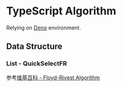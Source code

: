 # TypeScript Algorithm

Relying on [Deno](https://deno.land) environment.

## Data Structure

### List - QuickSelectFR

参考[维基百科 - Floyd-Rivest Algorithm](https://en.wikipedia.org/wiki/Floyd%E2%80%93Rivest_algorithm)


